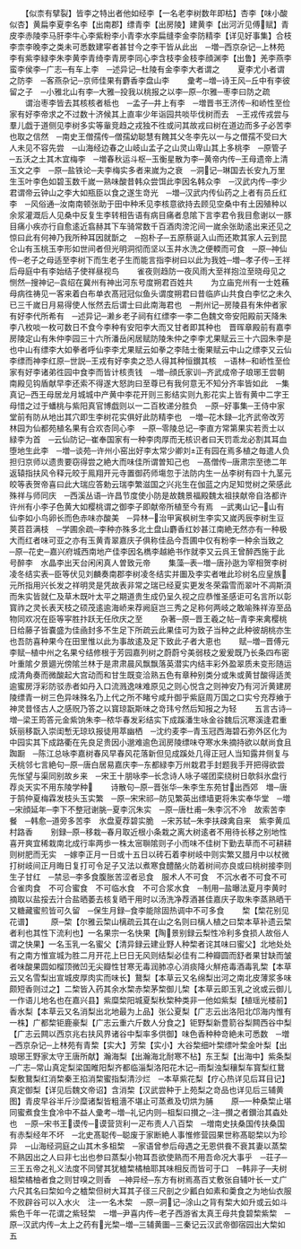 <!-- { "loadSidebar": true } -->
　　【似柰有擘裂】皆李之特出者他如经李【一名老李树数年即枯】杏李【味小酸似杏】黄扁李夏李名李【出南郡】缥青李【出房陵】建黄李【出河沂见傅赋】青皮李赤陵李马肝李牛心李紫粉李小青李水李扁缝李金李防精李【详见好事集】合枝李柰李晚李之类未可悉数建寜者甚甘今之李干皆从此出　─増─西京杂记─上林苑李有紫李緑李朱李黄李青绮李青房李同心李含枝李金枝李顔渊李【出鲁】羌李燕李蛮李侯李─广志─有车上李　─述异记─杜陵有金李李大者谓之
　　夏李尤小者谓之防李　─客燕杂记─京师佳果有麝香李盘山李
　　彚考─増─诗王风─丘中有李彼留之子　─小雅北山有李─大雅─投我以桃报之以李─原─尔雅─枣李曰防之疏
　　谓治枣李皆去其核核者柢也　─孟子─井上有李　─増晋书王济传─和峤性至俭家有好李帝求之不过数十济候其上直率少年诣园共啖毕伐树而去　─王戎传戎尝与羣儿戯于道侧见李树多实等軰竞趋之戎独不徃或问其故戎曰树在道边而多子必苦李也取之信然　─南史王僧孺传─僧孺幼聪慧有餽其父冬李先以一与之僧孺不受曰大人未见不容先尝　─山海经边春之山岐山孟子之山灵山卑山其上多桃李　─原管子─五沃之土其木宜梅李　─増春秋运斗枢─玉衡星散为李─黄帝内传─王母遗帝上清玉文之李　─原─盐铁论─夫李梅实多者来嵗为之衰　─洞记─琳国去长安九万里生玉叶李色如碧玉数千嵗一熟味酸昔韩众尝饵此李因名韩众李　─汉武内传─李少君谓帝云钟山之李大如瓶臣以食之遂生竒光　─増─汉武内传仙药之上者有员丘红李　─风俗通─汝南南顿张助于田中种禾见李核意欲持去顾见空桑中有土因殖种以余浆灌溉后人见桑中反复生李转相告语有病目痛者息隂下言李君令我目愈谢以一豚目痛小疾亦行自愈逺近翕赫其下车骑常数千百酒肉滂沱间一嵗余张助逺出来还见之惊曰此有何神乃我所种耳因就斮之　─抱朴子─五原蔡诞入山而还欺其家人云到昆仑山有玉桃玉李形如世间者但光明洞彻而坚以玉井水洗之便輭而可食　─原─神仙传─老子之母适至李树下而生老子生而能言指李树曰以此为我姓─増─孝子传─王祥后母庭中有李始结子使祥昼视鸟
　　雀夜则趋防一夜风雨大至祥抱泣至晓母见之恻然─搜神记─袁绍在冀州有神出河东号度朔君百姓共
　　为立庙兖州有一士姓蘓母病徃祷见一客来着白布单衣髙冠冠似鱼头谓度朔君曰昔临庐山共食白李忆之未久已三千嵗日月易得使人怅然去后谓士曰此南海君也　─荆州记─房陵县有朱仲者家有好李代所希有　─述异记─濑乡老子祠有红缥李一李二色魏文帝安阳殿前天降朱李八枚啖一枚可数日不食今李种有安阳李大而又甘者即其种也　晋晖章殿前有嘉李　房陵定山有朱仲李园三十六所潘岳闲居赋防陵朱仲之李李尤果赋云三十六园朱李是也中山有缥李大如拳者呼仙李李尤果赋云如拳之李陆士衡果赋云中山之缥李又云仙李缥而神李红原─世説─王戎有好李卖之恐人得其种恒鑚其核　─语林─和峤性至俭家有好李诸弟徃园中食李而皆计核责钱　─増─顔氏家训─齐武成帝子琅琊王尝朝南殿见钩盾献早李还索不得遂大怒訽曰至尊已有我何意无不知分齐率皆如此　─集真记─西王母居龙月城城中产黄中李花开则三影结实则九影花实上皆有黄中二字王母惜之过于蟠桃与紫阳真官博戯则以一二百枚递分胜负　─原─好事集─王侍中家堂前有防从地出其穴即生李树花实俱好此防精李也　─増─花木録─北齐武帝改芳林园为仙都苑植名果有合欢杏同心李　─原─零陵总记─李直方常第果实若贡士以緑李为首　─云仙防记─崔奉国家有一种李肉厚而无核识者曰天罚乖龙必割其耳血堕地生此李　─増─谈苑─许州小窑出好李太常少卿刘正有园在焉多植之毎遣人负担归京师以遗贵要窃得尝之絶大而味佳所谓曽知己也　─髙僧传─唐肃宗至徳二年返辕指扶风令释元皎于鳯翔开元寺置御药师塲忽于法防内生一丛李树有四十九茎元皎等表贺帝喜曰此大瑞应答勅云瑞李繁滋国之兴兆生在伽蓝之内足知觉树之荣感此殊祥与师同庆　─西溪丛语─许昌节度使小防是故魏景福殿魏太祖挟献帝自洛都许许州有小李子色黄大如樱桃谓之御李子即献帝所植至今有焉　─武夷山记─山有仙李如小鸟卵长而色赤味亦酸美　─异林─治甲寅枫树生李实又嵗丙辰李树生豆荚苕苕满枝　─学圃余疏─李种亦殊多北土盘山麝香红妙甚江南絶无然亦有一种极大而红者味可亚之亦有玉黄青翠嘉庆子俱称佳品今吾圃中仅有粉李一种余当致之　─原─花史─嘉兴府城西南地产佳李因名檇李越絶书作就李又云呉王曾醉西施于此号醉李　水晶李出天台闲闲真人曽致元帝
　　集藻─表─増─唐孙逖为宰相贺李树凌冬结实表─臣等伏见刘麟奏南郡李树凌冬结实并圗及李实者唯此珍树名应皇族元所指用兴长发之祥明灵是凭故表非常之瑞已经夏实更发冬荣霜雪而翠叶不凋斯湏而朱实皆就仁及草木既叶太平之期道贵生成仍呈久视之应恭惟圣感讵可名言所以彰寳祚之灵长表天枝之硕茂逺逾海峤来荐阙庭岂三秀之足称何两岐之敢喻殊祥洊至品物同欢况在臣等寜胜抃跃无任欣庆之至
　　杂著─原─晋王羲之帖─青李来禽樱桃日给藤子皆嚢盛为佳凾封多不生足下所疏云此果佳可为致子当种之此种彼胡桃亦生也吾防喜种果今在田里惟以此为事故逺及足下致此子者大恵也
　　赋─増─晋傅元李赋─植中州之名果兮结修根于芳园嘉列树之蔚蔚兮美弱枝之爰爰既乃长条四布密叶重隂夕景廽光傍隂兰林于是肃肃晨风飘飘落英潜实内结丰彩外盈翠质未变形随运成清角奏而微酸起大宫动而和甘生既变洽熟五色有章种别类分或朱或黄甘酸得适羙逾蜜房浮彩防驳赤者如丹入口流溅逸味难原见之则心悦含之则神安乃有河沂黄建房陵缥青一树三色异味殊名乃上代之所不睹兮咸升御乎紫庭周万国之口实兮充荐飨于神灵昔怪古人之感贶乃答之以寳琼翫斯味之竒玮兮然后知报之为轻
　　五言古诗─増─梁王筠答元金紫饷朱李─秾华春发彩结实下成蹊潘生咏金谷魏后沉寒溪逢君重妖丽移翫入崇闺慙无琼玖报徒用萃幽栖　─沈约麦李─青玉冠西海碧石弥外区化为中园实其下成路衢在先良足贵因小邈难逾色润房陵缥味夺寒水朱摘持欲以献尚食且踟蹰　─陈江总咏李嘉树春风早春风花落新但见成蹊处几得正冠人当知露井侧复与夭桃邻七言絶句─原─唐白居易嘉庆李─东都緑李万州栽君手封题我手开把得欲尝先怅望与渠同别故乡来　─宋王十朋咏李─长念诗人咏子嗟团栾绕树日欹斜氷盘行荐炎天实不用东陵学种
　　诗散句─原─晋张华─朱李生东苑甘出西郊　増─唐于鹄仲夏梅霖发枝头玉实繁　─原─宋宋祁─防见繁英出缥墙更将朱实奉华堂　─増─宋顔延年─李下不整冠谢朓─夏李沉朱实　─原─唐杜甫─朱李沉不冷　故索苦李餐　─韩愈─道旁多苦李　氷盘夏荐碧实脆　─宋苏轼─朱李扶疎禽自来　紫李黄瓜村路香
　　别録─原─移栽─春月取近根小条栽之离大树逺者不用待长移之别地性喜开爽宜稀栽南北成行率两歩一株太宻聨隂则子小而味不佳树下勤去草而不可耕耕则树肥而无实　─嫁李正月一日或十五日以砖石着李树岐中则实繁又腊月中以杖微打树岐间正月晦日复打可令足子又法以煮寒食醴酪火防着树间亦良或曰桃树接李则生子甘红　─禁忌─李多食腹胀苦涩者忌食　服术人不可食　不沉水者不可食不可合雀肉食　不可合蜜食　不可临水食　不可合浆水食　─制用─盐曝法夏月李黄时摘取以盐挼去汁合盐晒萎去核复晒干用时以汤洗净荐酒甚佳嘉庆子取朱李蒸熟晒干又糖藏蜜煎皆可久留　─保生月録─食李能除固热调中不可多食
　　棃【棃花别见花谱】
　　原─棃【尔雅云棃山樆疏云其在山之名则曰樆人植之曰棃本草补遗云棃者利也其性下流利也】一名果宗一名快果【陶景别録云梨性冷利多食损人故俗人谓之快果】一名玉乳一名蜜父【清异録云建业野人种棃者诧其味曰蜜父】北地处处有之南方惟宣城为胜二月开花上巳日无风则结梨必佳有二种瓣圆而舒者果甘缺而皱者味酸果圆如榴顶微凹无尖瓣性甘寒无毒润肺凉心消痰降火觧疮毒酒毒乳棃【本草云又名雪梨出宣城皮厚肉实而味长】鵞梨【本草云又名绵梨出河之南北皮薄浆多味颇短香则过之】二棃皆入药其余水棃赤棃茅棃御儿棃【本草云即玉乳之讹或云御儿一作语儿地名也在嘉兴县】紫糜棃阳城夏梨秋棃种类非一他如紫梨【植瑶光楼前】香水梨【本草云又名消梨出北地最为上品】张公夏梨【广志云出洛阳北邙海内惟有一株】广都棃钜鹿豪梨【广志云重六斤数人分食之】钜野梨新豊箭谷梨闗西谷中梨【广志云闗以西京兆右扶风界诸谷中梨率多供御】味色香种种竒絶未可悉数　─増─西京杂记─上林苑有青棃【实大】芳棃【实小】大谷棃细叶棃缥叶棃金叶梨【出琅琊王野家太守王唐所献】瀚海梨【出瀚海北耐寒不枮】东王梨【出海中】紫条梨　─广志─常山真定梨梁国睢阳梨齐都临淄梨洛阳花木记─雨梨浊梨穰梨车寳梨红鵞梨敷鵞梨红消棃秦王掐消棃蜜指梨清沙烂　─本草紫花梨【疗心热详见后耳目记】真定御梨【详见后魏文帝诏】含消棃【汉武尝种于上苑梨之竒品也详见后三辅黄图】青皮早谷半斤沙糜诸梨皆粗濇不堪止可蒸煮及切烘为脯
　　原─一种桑棃止堪同蜜煮食生食冷中不益人彚考─増─礼记内则─柤梨曰攅之─注─攅之者鑚治其螙处也　─原─宋书王谟传─谟营货利一疋布责人八百棃　─増南史扶桑国传扶桑国有赤梨经年不坏　─北史髙聪传─聪废于家断絶人事惟修营园果世称髙聪棃以为珍异　─山海经洞庭之山其木多柤棃　─家语曾参后母遇之无恩供飬不衰其妻以蒸棃不熟因出之人曰非七出也参曰蒸梨小物耳吾欲使熟而不用吾命况大事乎　─荘子─三王五帝之礼义法度不同譬其犹樝棃橘柚耶其味相反而皆可于口　─韩非子─夫树柤棃橘柚者食之则甘嗅之则香　─神异经─东方有树焉髙百丈敷张自辅叶长一丈广六尺其名曰棃如今之樝棃但树大耳其子径三尺剖之少瓤白如素和羮食之为地仙衣服不败辟谷可以入水火　注─一名木棃　─原─洞记─涂山之背有棃大如升或云如斗紫色千年一花谓之紫轻棃　─増─尹喜内传─老子西游省太真王母共食碧棃紫棃　─原─汉武内传─太上之药有光棃─増─三辅黄圗─三秦记云汉武帝御宿园出大棃如五
